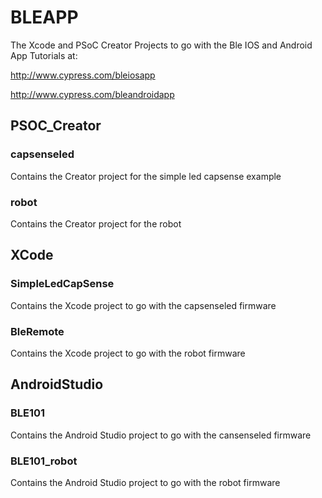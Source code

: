 # BLEAPP

The Xcode and PSoC Creator Projects to go with the Ble IOS and Android  App Tutorials at:

http://www.cypress.com/bleiosapp

http://www.cypress.com/bleandroidapp

## PSOC_Creator

### capsenseled
Contains the Creator project for the simple led capsense example

### robot
Contains the Creator project for the robot

## XCode

### SimpleLedCapSense
Contains the Xcode project to go with the capsenseled firmware

### BleRemote
Contains the Xcode project to go with the robot firmware

## AndroidStudio

### BLE101
Contains the Android Studio project to go with the cansenseled firmware

### BLE101_robot
Contains the Android Studio project to go with the robot firmware
